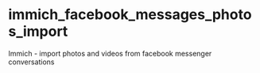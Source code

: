 # immich_facebook_messages_photos_import
Immich - import photos and videos from facebook messenger conversations
